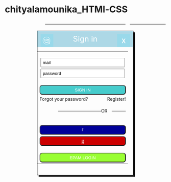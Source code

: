 # chityalamounika_HTMl-CSS
<!DOCTYPE html>
<html>
<head>
<meta charset="utf-8">
  <meta name="viewport" content="width=device-width, initial-scale=1">
<style>
.box
{
height:450px;
width:300px;
border:1px solid;
box-shadow:5px 5px;
}
.button1
{
height:30px;
width:270px;
border-radius:8px;
background-color:#46CCCC;
color:white;
text-align:center;
}
.button2
{
height:30px;
width:270px;
border-radius:8px;
background-color:#000099;
color:white;
text-align:center;
}
.button3
{
height:30px;
width:270px;
border-radius:8px;
background-color:#CC0000;
color:white;
text-align:center;
font-size:16px;
font-family:VARDANA;
}
.button4
{
height:30px;
width:270px;
border-radius:8px;
background-color:#99FF33;
color:white;
text-align:center;
}
.first
{
background-color:lightblue;
color:white;
height:30px;
font-size:24px;
text-align:center;
padding:10px;
}
.text
{
padding:5px;
size:100px;
width:250px;
}
p{
overflow:hidden;
text-align:center
}
p:before,p:after{
background-color:#000;
content:"";
display:inline-block;
height:1px;
position:relative;
vertical-align:middle;
width:50%;
}

p:before
{
right:1em;
margin-left:-50%;
}
p:after
{
left:1em;
margin-right:-50%;
}
</style>
<body>
<center><div class="box">
<div class="first">
<img src="logo1.png" align="left" height="40" width="40" alt="logo">Sign in
<img src="logo2.png" align="right" height="40" width="40" alt="close"> </div>
<table align="center" border="0">
<tr>
<td colspan="2">
<br><center><input type="text" class="text" value="mail" name="email"></center>
</td>
</tr>
<tr>
<td colspan="2">
<center><input type="text" class="text" value="password" name="pwd"></center>
</td>
</tr>
<tr>
<td colspan="2">
<br><center><button class="button1">SIGN IN</button></center>
</td>
</tr>
<tr>
<td>Forgot your password?</td>
<td align="right">Register!</td></tr>
<tr>
<td colspan="2">
<p>OR</p>
</td>
</tr>
<tr>
<td colspan="2">
<br><center><button class="button2">f</button></center>
</td>
</tr>
<tr>
<td colspan="2">

<center><button class="button3">g</button></center>
</td>
</tr>
<tr>
<td colspan="2">
<br>
<center><button class="button4">EPAM LOGIN</button></center>
</td>
</tr>
</table>
</div></center>
</body>



